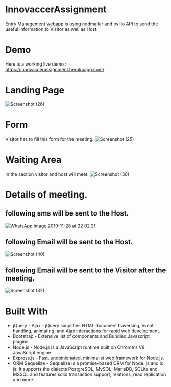 # InnovaccerAssignment
Entry Management webapp is using nodmailer and twilio API to send the useful information to Visitor as well as Host.
# Demo
Here is a working live demo : https://innovaccerassignment.herokuapp.com/
# Landing Page
![Screenshot (26)](https://user-images.githubusercontent.com/49112789/69904191-d28c8480-13c9-11ea-91c2-04458cbf0bb8.png)
# Form 
Visitor has to fill this form for the meeting.
![Screenshot (25)](https://user-images.githubusercontent.com/49112789/69904231-28612c80-13ca-11ea-92de-1081a316fba1.png)
# Waiting Area
 In the section visitor and host will meet.
![Screenshot (30)](https://user-images.githubusercontent.com/49112789/69904194-d7e9cf00-13c9-11ea-8f1d-99d6bdda6184.png)
# Details of meeting.
## following sms will be sent to the Host.
![WhatsApp Image 2019-11-28 at 22 02 21](https://user-images.githubusercontent.com/49112789/69904214-0c5d8b00-13ca-11ea-8ade-7029d186e4ba.jpeg)
## following Email will be sent to the Host.
![Screenshot (40)](https://user-images.githubusercontent.com/49112789/69904449-70814e80-13cc-11ea-9abe-8f0fe983ad60.png)
## following Email will be sent to the Visitor after the meeting.
![Screenshot (32)](https://user-images.githubusercontent.com/49112789/69904527-8a6f6100-13cd-11ea-8f2e-9e5f9a5586fd.png)
# Built With
- jQuery - Ajax - jQuery simplifies HTML document traversing, event handling, animating, and Ajax interactions for rapid web development.
- Bootstrap - Extensive list of components and Bundled Javascript plugins.
- Node.js - Node.js is a JavaScript runtime built on Chrome's V8 JavaScript engine.
- Express.js - Fast, unopinionated, minimalist web framework for Node.js.
- ORM Sequelize - Sequelize is a promise-based ORM for Node. js and io. js. It supports the dialects PostgreSQL, MySQL, MariaDB, SQLite and MSSQL and features solid transaction support, relations, read replication and more.
